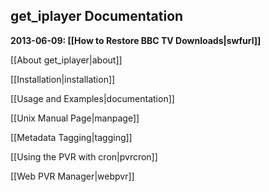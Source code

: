 ## get_iplayer Documentation

**2013-06-09: [[How to Restore BBC TV Downloads|swfurl]]**

[[About get_iplayer|about]]

[[Installation|installation]]

[[Usage and Examples|documentation]]

[[Unix Manual Page|manpage]]

[[Metadata Tagging|tagging]]

[[Using the PVR with cron|pvrcron]]

[[Web PVR Manager|webpvr]]
